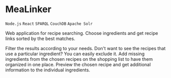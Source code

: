 # MeaLinker

`Node.js` `React` `SPARQL` `CouchDB` `Apache Solr`

Web application for recipe searching. Choose ingredients and get recipe links sorted by the best matches.

Filter the results according to your needs. Don't want to see the recipes that use a particular ingredient? You can easily exclude it.
Add missing ingredients from the chosen recipes on the shopping list to have them organized in one place.
Preview the chosen recipe and get additional information to the individual ingredients.
